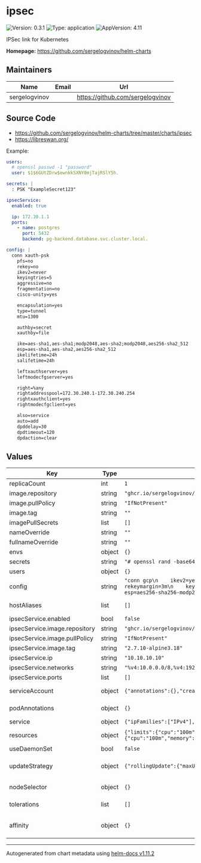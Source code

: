 # ipsec

![Version: 0.3.1](https://img.shields.io/badge/Version-0.3.1-informational?style=flat-square) ![Type: application](https://img.shields.io/badge/Type-application-informational?style=flat-square) ![AppVersion: 4.11](https://img.shields.io/badge/AppVersion-4.11-informational?style=flat-square)

IPSec link for Kubernetes

**Homepage:** <https://github.com/sergelogvinov/helm-charts>

## Maintainers

| Name | Email | Url |
| ---- | ------ | --- |
| sergelogvinov |  | <https://github.com/sergelogvinov> |

## Source Code

* <https://github.com/sergelogvinov/helm-charts/tree/master/charts/ipsec>
* <https://libreswan.org/>

Example:

```yaml
users:
  # openssl passwd -1 "password"
  user: $1$6GUtZDrw$ewnkkSXNY0mjTajRSlY5h.

secrets: |
  : PSK "ExampleSecret123"

ipsecService:
  enabled: true

  ip: 172.30.1.1
  ports:
    - name: postgres
      port: 5432
      backend: pg-backend.database.svc.cluster.local.

config: |
  conn xauth-psk
    pfs=no
    rekey=no
    ikev2=never
    keyingtries=5
    aggressive=no
    fragmentation=no
    cisco-unity=yes

    encapsulation=yes
    type=tunnel
    mtu=1300

    authby=secret
    xauthby=file

    ike=aes-sha1,aes-sha1;modp2048,aes-sha2;modp2048,aes256-sha2_512
    esp=aes-sha1,aes-sha2,aes256-sha2_512
    ikelifetime=24h
    salifetime=24h

    leftxauthserver=yes
    leftmodecfgserver=yes

    right=%any
    rightaddresspool=172.30.240.1-172.30.240.254
    rightxauthclient=yes
    rightmodecfgclient=yes

    also=service
    auto=add
    dpddelay=30
    dpdtimeout=120
    dpdaction=clear
```

## Values

| Key | Type | Default | Description |
|-----|------|---------|-------------|
| replicaCount | int | `1` |  |
| image.repository | string | `"ghcr.io/sergelogvinov/ipsec"` |  |
| image.pullPolicy | string | `"IfNotPresent"` |  |
| image.tag | string | `""` |  |
| imagePullSecrets | list | `[]` |  |
| nameOverride | string | `""` |  |
| fullnameOverride | string | `""` |  |
| envs | object | `{}` | Deployment envs |
| secrets | string | `"# openssl rand -base64 48\n%any 1.2.3.4 : PSK \"base64\"\n"` |  |
| users | object | `{}` | XAUTH openssl passwd -1 "$PASSWORD" |
| config | string | `"conn gcp\n    ikev2=yes\n    ikelifetime=600m\n    keylife=180m\n    rekeymargin=3m\n    keyingtries=3\n    ike=aes256-sha256-modp2048\n    esp=aes256-sha256-modp2048\n    pfs=yes\n"` |  |
| hostAliases | list | `[]` | host aliases ref: https://kubernetes.io/docs/concepts/services-networking/add-entries-to-pod-etc-hosts-with-host-aliases/ |
| ipsecService.enabled | bool | `false` |  |
| ipsecService.image.repository | string | `"ghcr.io/sergelogvinov/haproxy"` |  |
| ipsecService.image.pullPolicy | string | `"IfNotPresent"` |  |
| ipsecService.image.tag | string | `"2.7.10-alpine3.18"` |  |
| ipsecService.ip | string | `"10.10.10.10"` |  |
| ipsecService.networks | string | `"%v4:10.0.0.0/8,%v4:192.168.0.0/16,%v4:172.16.0.0/12,%v4:!172.30.240.0/24"` |  |
| ipsecService.ports | list | `[]` |  |
| serviceAccount | object | `{"annotations":{},"create":true,"name":""}` | Pods Service Account. ref: https://kubernetes.io/docs/tasks/configure-pod-container/configure-service-account/ |
| podAnnotations | object | `{}` | Annotations for pod. ref: https://kubernetes.io/docs/concepts/overview/working-with-objects/annotations/ |
| service | object | `{"ipFamilies":["IPv4"],"ipsec":4500,"isakmp":500,"type":"ClusterIP"}` | Service parameters ref: https://kubernetes.io/docs/user-guide/services/ |
| resources | object | `{"limits":{"cpu":"100m","memory":"128Mi"},"requests":{"cpu":"100m","memory":"64Mi"}}` | Resource requests and limits. ref: https://kubernetes.io/docs/user-guide/compute-resources/ |
| useDaemonSet | bool | `false` | Use a daemonset instead of a deployment |
| updateStrategy | object | `{"rollingUpdate":{"maxUnavailable":1},"type":"RollingUpdate"}` | Pod deployment update stategy type. ref: https://kubernetes.io/docs/concepts/workloads/controllers/deployment/#updating-a-deployment |
| nodeSelector | object | `{}` | Node labels for pod assignment. ref: https://kubernetes.io/docs/user-guide/node-selection/ |
| tolerations | list | `[]` | Tolerations for pod assignment. ref: https://kubernetes.io/docs/concepts/configuration/taint-and-toleration/ |
| affinity | object | `{}` | Affinity for pod assignment. ref: https://kubernetes.io/docs/concepts/configuration/assign-pod-node/#affinity-and-anti-affinity |

----------------------------------------------
Autogenerated from chart metadata using [helm-docs v1.11.2](https://github.com/norwoodj/helm-docs/releases/v1.11.2)
